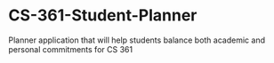 # CS-361-Student-Planner
Planner application that will help students balance both academic and personal commitments for CS 361

